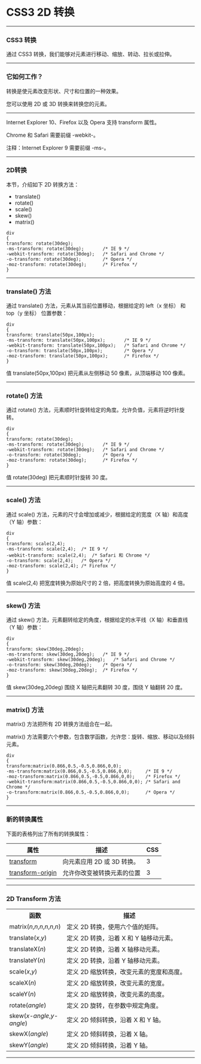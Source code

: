 # CSS3 2D 转换

---

### CSS3 转换

通过 CSS3 转换，我们能够对元素进行移动、缩放、转动、拉长或拉伸。

---

### 它如何工作？

转换是使元素改变形状、尺寸和位置的一种效果。

您可以使用 2D 或 3D 转换来转换您的元素。

---

Internet Explorer 10、Firefox 以及 Opera 支持 transform 属性。

Chrome 和 Safari 需要前缀 -webkit-。

注释：Internet Explorer 9 需要前缀 -ms-。

---

### 2D转换

本节，介绍如下 2D 转换方法：

* translate()
* rotate()
* scale()
* skew()
* matrix()

```
div
{
transform: rotate(30deg);
-ms-transform: rotate(30deg);		/* IE 9 */
-webkit-transform: rotate(30deg);	/* Safari and Chrome */
-o-transform: rotate(30deg);		/* Opera */
-moz-transform: rotate(30deg);		/* Firefox */
}
```

---

### translate() 方法

通过 translate() 方法，元素从其当前位置移动，根据给定的 left（x 坐标） 和 top（y 坐标） 位置参数：

```
div
{
transform: translate(50px,100px);
-ms-transform: translate(50px,100px);		/* IE 9 */
-webkit-transform: translate(50px,100px);	/* Safari and Chrome */
-o-transform: translate(50px,100px);		/* Opera */
-moz-transform: translate(50px,100px);		/* Firefox */
}
```

值 translate(50px,100px) 把元素从左侧移动 50 像素，从顶端移动 100 像素。

---

### rotate() 方法

通过 rotate() 方法，元素顺时针旋转给定的角度。允许负值，元素将逆时针旋转。

```
div
{
transform: rotate(30deg);
-ms-transform: rotate(30deg);		/* IE 9 */
-webkit-transform: rotate(30deg);	/* Safari and Chrome */
-o-transform: rotate(30deg);		/* Opera */
-moz-transform: rotate(30deg);		/* Firefox */
}
```

值 rotate(30deg) 把元素顺时针旋转 30 度。

---

### scale() 方法

通过 scale() 方法，元素的尺寸会增加或减少，根据给定的宽度（X 轴）和高度（Y 轴）参数：

```
div
{
transform: scale(2,4);
-ms-transform: scale(2,4);	/* IE 9 */
-webkit-transform: scale(2,4);	/* Safari 和 Chrome */
-o-transform: scale(2,4);	/* Opera */
-moz-transform: scale(2,4);	/* Firefox */
}
```

值 scale(2,4) 把宽度转换为原始尺寸的 2 倍，把高度转换为原始高度的 4 倍。

---

### skew() 方法

通过 skew() 方法，元素翻转给定的角度，根据给定的水平线（X 轴）和垂直线（Y 轴）参数：

```
div
{
transform: skew(30deg,20deg);
-ms-transform: skew(30deg,20deg);	/* IE 9 */
-webkit-transform: skew(30deg,20deg);	/* Safari and Chrome */
-o-transform: skew(30deg,20deg);	/* Opera */
-moz-transform: skew(30deg,20deg);	/* Firefox */
}
```

值 skew(30deg,20deg) 围绕 X 轴把元素翻转 30 度，围绕 Y 轴翻转 20 度。

---

### matrix() 方法

matrix() 方法把所有 2D 转换方法组合在一起。

matrix() 方法需要六个参数，包含数学函数，允许您：旋转、缩放、移动以及倾斜元素。

```
div
{
transform:matrix(0.866,0.5,-0.5,0.866,0,0);
-ms-transform:matrix(0.866,0.5,-0.5,0.866,0,0);		/* IE 9 */
-moz-transform:matrix(0.866,0.5,-0.5,0.866,0,0);	/* Firefox */
-webkit-transform:matrix(0.866,0.5,-0.5,0.866,0,0);	/* Safari and Chrome */
-o-transform:matrix(0.866,0.5,-0.5,0.866,0,0);		/* Opera */
}
```

---

### 新的转换属性 

下面的表格列出了所有的转换属性：

| 属性 | 描述 | CSS
|------|------|-----
| [transform]() | 向元素应用 2D 或 3D 转换。| 3
| [transform-origin]() | 允许你改变被转换元素的位置 | 3

---

### 2D Transform 方法


<table class="dataintable">
<tr>
<th style="width:25%;">函数</th>
<th>描述</th>
</tr>

<tr>
<td>matrix(<i>n</i>,<i>n</i>,<i>n</i>,<i>n</i>,<i>n</i>,<i>n</i>)</td>
<td>定义 2D 转换，使用六个值的矩阵。</td>
</tr>

<tr>
<td>translate(<i>x</i>,<i>y</i>)</td>
<td>定义 2D 转换，沿着 X 和 Y 轴移动元素。</td>
</tr>

<tr>
<td>translateX(<i>n</i>)</td>
<td>定义 2D 转换，沿着 X 轴移动元素。</td>
</tr>

<tr>
<td>translateY(<i>n</i>)</td>
<td>定义 2D 转换，沿着 Y 轴移动元素。</td>
</tr>

<tr>
<td>scale(<i>x</i>,<i>y</i>)</td>
<td>定义 2D 缩放转换，改变元素的宽度和高度。</td>
</tr>

<tr>
<td>scaleX(<i>n</i>)</td>
<td>定义 2D 缩放转换，改变元素的宽度。</td>
</tr>

<tr>
<td>scaleY(<i>n</i>)</td>
<td>定义 2D 缩放转换，改变元素的高度。</td>
</tr>

<tr>
<td>rotate(<i>angle</i>)</td>
<td>定义 2D 旋转，在参数中规定角度。</td>
</tr>

<tr>
<td>skew(<i>x-angle</i>,<i>y-angle</i>)</td>
<td>定义 2D 倾斜转换，沿着 X 和 Y 轴。</td>
</tr>

<tr>
<td>skewX(<i>angle</i>)</td>
<td>定义 2D 倾斜转换，沿着 X 轴。</td>
</tr>

<tr>
<td>skewY(<i>angle</i>)</td>
<td>定义 2D 倾斜转换，沿着 Y 轴。</td>
</tr>
</table>

---
